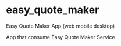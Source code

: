 # easy_quote_maker

Easy Quote Maker App (web mobile desktop)

App that consume Easy Quote Maker Service




